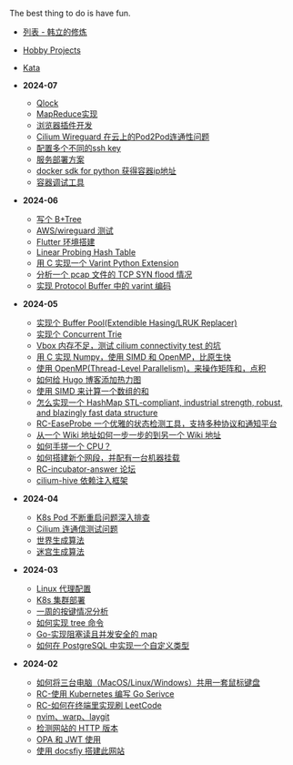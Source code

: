 The best thing to do is have fun.

- [列表 - 韩立的修炼](/)
- [Hobby Projects](/hobby_projects.md)
- [Kata](/kata.md)

- **2024-07**
  - [Qlock](/2024/07/qlock.md)
  - [MapReduce实现](/2024/07/mapreduce.md)
  - [浏览器插件开发](/2024/07/browser_plugin.md)
  - [Cilium Wireguard 在云上的Pod2Pod连通性问题](/2024/07/cilium_wireguard_aws_pod2pod.md)
  - [配置多个不同的ssh key](/2024/07/ssh_config.md)
  - [服务部署方案](/2024/07/server_cd.md)
  - [docker sdk for python 获得容器ip地址](/2024/07/docker_container_ip.md)
  - [容器调试工具](/2024/07/container_debug_tool.md)
- **2024-06**
  - [写个 B+Tree](/2024/06/cmu15445_p2.md)
  - [AWS/wireguard 测试](/2024/06/aws_wireguard.md)
  - [Flutter 环境搭建](/2024/06/flutter_env.md)
  - [Linear Probing Hash Table](/2024/06/linear_probing_hash_table.md)
  - [用 C 实现一个 Varint Python Extension](/2024/06/c_py_extension_varint.md)
  - [分析一个 pcap 文件的 TCP SYN flood 情况](/2024/06/tcp_syn_flood.md)
  - [实现 Protocol Buffer 中的 varint 编码](/2024/06/protobuf_varints.md)
- **2024-05**
  - [实现个 Buffer Pool(Extendible Hasing/LRUK Replacer)](/2024/05/cmu15445_p1.md)
  - [实现个 Concurrent Trie](/2024/05/cmu15445_p0.md)
  - [Vbox 内存不足，测试 cilium connectivity test 的坑](/2024/05/vbox_cilium_low_memory.md)
  - [用 C 实现 Numpy，使用 SIMD 和 OpenMP，比原生快](/2024/05/custom_numpy.md)
  - [使用 OpenMP(Thread-Level Parallelism)，来操作矩阵和，点积](/2024/05/openMP.md)
  - [如何给 Hugo 博客添加热力图](/2024/05/hugo_heatmap.md)
  - [使用 SIMD 来计算一个数组的和](/2024/05/simd_instruction.md)
  - [怎么实现一个 HashMap STL-compliant, industrial strength, robust, and blazingly fast data structure](/2024/05/cpp_hashmap.md)
  - [RC-EaseProbe 一个优雅的状态检测工具，支持多种协议和通知平台](/2024/05/rc_easeprobe.md)
  - [从一个 Wiki 地址如何一步一步的到另一个 Wiki 地址](/2024/05/wiki_start_to_wiki_end.md)
  - [如何手搓一个 CPU？](/2024/05/cs61cpu.md)
  - [如何搭建新个网段，并配有一台机器挂载](/2024/05/new_nic_with_hub_switch.md)
  - [RC-incubator-answer 论坛](/2024/05/incubator-answer.md)
  - [cilium-hive 依赖注入框架](/2024/05/cilium_hive_di.md)
- **2024-04**
  - [K8s Pod 不断重启问题深入排查](/2024/04/k8s_pod_always_restart.md)
  - [Cilium 连通信测试问题](/2024/04/cilium_connectivity_test.md)
  - [世界生成算法](/2024/04/world_generation.md)
  - [迷宫生成算法](/2024/04/maze_generation_algorithm.md)
- **2024-03**
  - [Linux 代理配置](/2024/03/linux_proxy.md)
  - [K8s 集群部署](/2024/03/kubernetes_setup.md)
  - [一周的按键情况分析](/2024/03/keyboard-monitor.md)
  - [如何实现 tree 命令](/2024/03/tree_command.md)
  - [Go-实现阻塞读且并发安全的 map](/2024/03/go_sync_block_map.md)
  - [如何在 PostgreSQL 中实现一个自定义类型](/2024/03/pg_custom_data_type.md)
- **2024-02**
  - [如何将三台电脑（MacOS/Linux/Windows）共用一套鼠标键盘](/2024/02/share_keyboard_and_mouse.md)
  - [RC-使用 Kubernetes 编写 Go Serivce](/2024/02/go_service.md)
  - [RC-如何在终端里实现刷 LeetCode](/2024/02/leetgo.md)
  - [nvim、warp、laygit](/2024/02/nvim_warp_lazygit.md)
  - [检测网站的 HTTP 版本](/2024/02/website_http_version.md)
  - [OPA 和 JWT 使用](/2024/02/opa_jwt_example.md)
  - [使用 docsfiy 搭建此网站](/2024/02/docsify.md)
